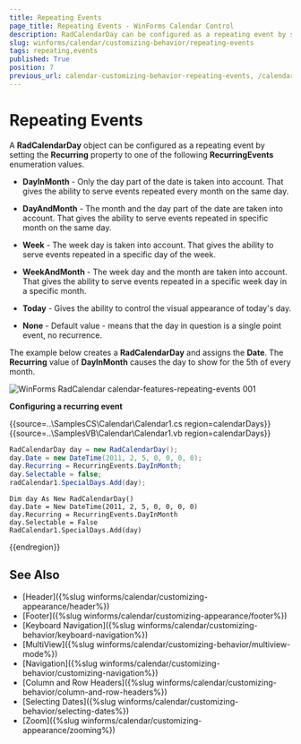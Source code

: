 ```yaml
---
title: Repeating Events
page_title: Repeating Events - WinForms Calendar Control
description: RadCalendarDay can be configured as a repeating event by setting the Recurring property.
slug: winforms/calendar/customizing-behavior/repeating-events
tags: repeating,events
published: True
position: 7
previous_url: calendar-customizing-behavior-repeating-events, /calendar/customizing-behavior/repeating-events
---
```


# Repeating Events


A __RadCalendarDay__ object can be configured as a repeating event by setting the __Recurring__ property to one of the following __RecurringEvents__ enumeration values.

* __DayInMonth__ - Only the day part of the date is taken into account. That gives the ability to serve events repeated every month on the same day.
            

* __DayAndMonth__ - The month and the day part of the date are taken into account. That gives the ability to serve events repeated in specific month on the same day.
            

* __Week__ - The week day is taken into account. That gives the ability to serve events repeated in a specific day of the week.
            

* __WeekAndMonth__ - The week day and the month are taken into account. That gives the ability to serve events repeated in a specific week day in a specific month.
            

* __Today__ - Gives the ability to control the visual appearance of today's day.
            

* __None__ - Default value - means that the day in question is a single point event, no recurrence.
            

The example below creates a __RadCalendarDay__ and assigns the __Date__. The __Recurring__ value of __DayInMonth__ causes the day to show for the 5th of every month.

![WinForms RadCalendar calendar-features-repeating-events 001](images/calendar-features-repeating-events001.png)

__Configuring a recurring event__

{{source=..\SamplesCS\Calendar\Calendar1.cs region=calendarDays}} 
{{source=..\SamplesVB\Calendar\Calendar1.vb region=calendarDays}} 

````C#
RadCalendarDay day = new RadCalendarDay();
day.Date = new DateTime(2011, 2, 5, 0, 0, 0, 0);
day.Recurring = RecurringEvents.DayInMonth;
day.Selectable = false;
radCalendar1.SpecialDays.Add(day);

````
````VB.NET
Dim day As New RadCalendarDay()
day.Date = New DateTime(2011, 2, 5, 0, 0, 0, 0)
day.Recurring = RecurringEvents.DayInMonth
day.Selectable = False
RadCalendar1.SpecialDays.Add(day)

````

{{endregion}} 

## See Also

* [Header]({%slug winforms/calendar/customizing-appearance/header%})
* [Footer]({%slug winforms/calendar/customizing-appearance/footer%})
* [Keyboard Navigation]({%slug winforms/calendar/customizing-behavior/keyboard-navigation%})
* [MultiView]({%slug winforms/calendar/customizing-behavior/multiview-mode%})
* [Navigation]({%slug winforms/calendar/customizing-behavior/customizing-navigation%})
* [Column and Row Headers]({%slug winforms/calendar/customizing-behavior/column-and-row-headers%})
* [Selecting Dates]({%slug winforms/calendar/customizing-behavior/selecting-dates%})
* [Zoom]({%slug winforms/calendar/customizing-appearance/zooming%})




